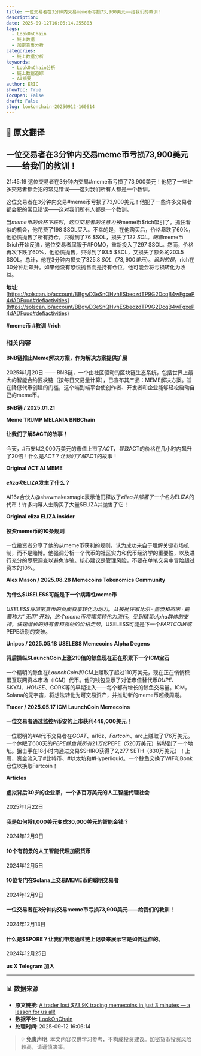 ```yaml
---
title: 一位交易者在3分钟内交易meme币亏损73,900美元——给我们的教训！
description: 
date: 2025-09-12T16:06:14.255803
tags:
  - LookOnChain
  - 链上数据
  - 加密货币分析
categories:
  - 链上数据分析
keywords:
  - LookOnChain分析
  - 链上数据追踪
  - AI摘要
author: ERIC
showToc: True
TocOpen: False
draft: False
slug: lookonchain-20250912-160614
---
```


## 📝 原文翻译

<div class='translation-content'>

## 一位交易者在3分钟内交易meme币亏损73,900美元——给我们的教训！

21:45:19 这位交易者在3分钟内交易#meme币亏损了73,900美元！他犯了一些许多交易者都会犯的常见错误——这对我们所有人都是一个教训。

这位交易者在3分钟内交易#meme币亏损了73,900美元！他犯了一些许多交易者都会犯的常见错误——这对我们所有人都是一个教训。

当$meme币的价格下跌时，这位交易者的注意力被$meme币$rich吸引了。抓住看似的机会，他花费了198 $SOL买入。不幸的是，在他购买后，价格暴跌了60%，他恐慌抛售了所有持仓，只得到了76 $SOL，损失了122 $SOL。随着$meme币$rich开始反弹，这位交易者屈服于#FOMO，重新投入了297 $SOL。然而，价格再次下跌了60%，他恐慌抛售，只得到了93.5 $SOL，又损失了额外的203.5 $SOL。总计，他在3分钟内损失了325.8 $SOL（73,900美元）。讽刺的是，$rich在30分钟后飙升。如果他没有恐慌抛售而是持有仓位，他可能会将亏损转化为收益。

**地址**: [https://solscan.io/account/BBgwD3eSnQHvhESbeozdTP9G2DcqB4wFgxeP4dADFuud#defiactivities](https://solscan.io/account/BBgwD3eSnQHvhESbeozdTP9G2DcqB4wFgxeP4dADFuud#defiactivities)

**#meme币** **#教训** **#rich**

### 相关内容

#### BNB链推出Meme解决方案，作为解决方案提供扩展
2025年1月20日 —— BNB链，一个由社区驱动的区块链生态系统，包括世界上最大的智能合约区块链（按每日交易量计算），已宣布其产品：MEME解决方案。旨在降低代币创建的门槛，这个端到端平台使创作者、开发者和企业能够轻松启动自己的meme币。

**BNB链 / 2025.01.21**

**Meme TRUMP MELANIA BNBChain**

#### 让我们了解$ACT的故事！
今天，#币安以2,000万美元的市值上市了$ACT，导致$ACT的价格在几小时内飙升了20倍！什么是$ACT？让我们了解$ACT的故事！

**Original ACT AI MEME**

#### $eliza和$ELIZA发生了什么？
AI16z合伙人@shawmakesmagic表示他们释放了$eliza并部署了一个名为$ELIZA的代币！许多内幕人士购买了大量$ELIZA并抛售了它！

**Original eliza ELIZA insider**

#### 投资meme币的10条规则
一位投资者分享了他的从meme币获利的规则，认为成功来自于理解关键市场机制，而不是赌博。他强调分析一个代币的社区实力和代币经济学的重要性，以及进行充分的尽职调查以避免诈骗。核心建议是管理风险，不要在单笔交易中冒险超过资本的10%。

**Alex Mason / 2025.08.28 Memecoins Tokenomics Community**

#### 为什么$USELESS可能是下一个病毒性meme币
$USELESS将加密货币的负面叙事转化为动力。从被批评家比尔·盖茨和杰米·戴蒙称为“无用”开始，这个meme币将嘲笑转化为流行。受到精英alpha群体的支持，快速增长的持有者和强劲的价格走势，$USELESS可能是下一个$FARTCOIN或$PEPE级别的突破。

**Unipcs / 2025.05.18 USELESS Memecoins Alpha Degens**

#### 背后操纵$LaunchCoin上涨219倍的鲸鱼现在正在积累下一个ICM宝石
一个精明的鲸鱼在$LaunchCoin和$ICM上赚取了超过110万美元，现在正在悄悄积累互联网资本市场（ICM）代币。他的钱包显示了对低市值替代币$DUPE、$SKYAI、$HOUSE、$GORK等的早期进入——每个都有增长的鲸鱼交易量。ICM，Solana的元宇宙，将想法转化为可交易资产，并推动新的meme币超级周期。

**Tracer / 2025.05.17 ICM LaunchCoin Memecoins**

#### 一位交易者通过监控#币安的上市获利448,000美元！
一位聪明的#AI代币交易者在$GOAT、$ai16z、$Fartcoin、$arc上赚取了176万美元。一个休眠了600天的$PEPE鲸鱼将所有21万亿$PEPE（520万美元）转移到了一个地址。狙击手在18小时内通过交易$SHIRO获得了2,277 $ETH（830万美元）！上周，资金流入了#比特币、#以太坊和#Hyperliquid。一个鲸鱼交换了WIF和Bonk仓位以换取Fartcoin！

**Articles**

#### 虚拟背后30岁的企业家，一个多百万美元的人工智能代理社会
2025年1月22日

#### 我是如何将1,000美元变成30,000美元的智能金钱？
2024年12月9日

#### 10个有前景的人工智能代理加密货币
2024年12月5日

#### 10位专门在Solana上交易MEME币的聪明交易者
2024年12月9日

#### 一位交易者在3分钟内交易meme币亏损73,900美元——给我们的教训！
2024年12月13日

#### 什么是$SPORE？让我们带您通过链上记录来展示它是如何运作的。
2024年12月25日

**us X Telegram 加入**

</div>

---

### 📊 数据来源

- **原文链接**: [A trader lost $73.9K trading memecoins in just 3 minutes — a lesson for us all!](https://www.lookonchain.com/articles/1031)
- **数据平台**: [LookOnChain](https://www.lookonchain.com)
- **处理时间**: 2025-09-12 16:06:14

> 💡 **免责声明**: 本文内容仅供学习参考，不构成投资建议。加密货币投资风险较高，请谨慎决策。

